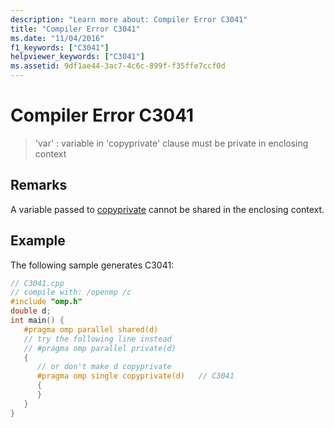 ```yaml
---
description: "Learn more about: Compiler Error C3041"
title: "Compiler Error C3041"
ms.date: "11/04/2016"
f1_keywords: ["C3041"]
helpviewer_keywords: ["C3041"]
ms.assetid: 9df1ae44-3ac7-4c6c-899f-f35ffe7ccf0d
---
```

# Compiler Error C3041

> 'var' : variable in 'copyprivate' clause must be private in enclosing context

## Remarks

A variable passed to [copyprivate](../../parallel/openmp/reference/openmp-clauses.md#copyprivate) cannot be shared in the enclosing context.

## Example

The following sample generates C3041:

```cpp
// C3041.cpp
// compile with: /openmp /c
#include "omp.h"
double d;
int main() {
   #pragma omp parallel shared(d)
   // try the following line instead
   // #pragma omp parallel private(d)
   {
      // or don't make d copyprivate
      #pragma omp single copyprivate(d)   // C3041
      {
      }
   }
}
```
